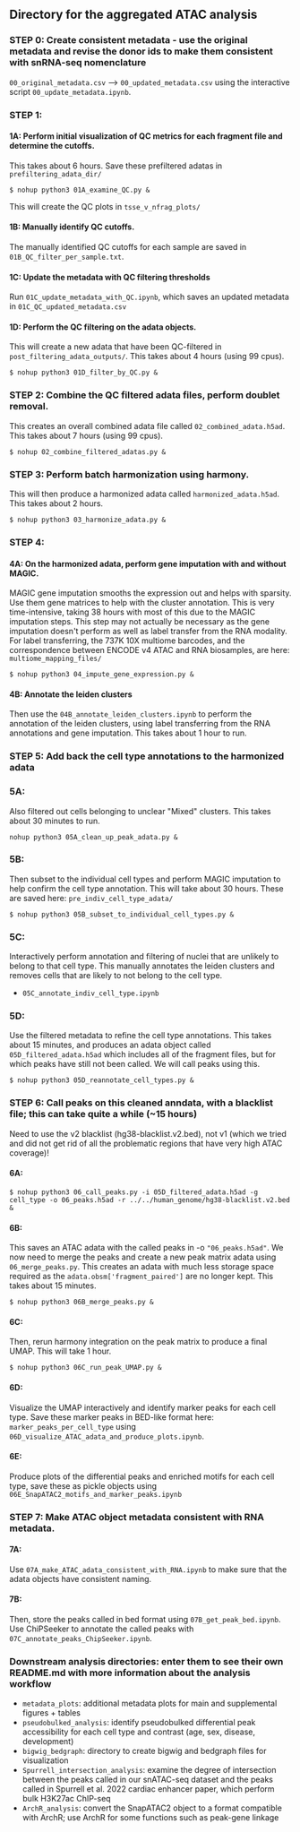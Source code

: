 ## Directory for the aggregated ATAC analysis

### STEP 0: Create consistent metadata - use the original metadata and revise the donor ids to make them consistent with snRNA-seq nomenclature
`00_original_metadata.csv` -->  `00_updated_metadata.csv`  using the interactive script `00_update_metadata.ipynb`.

### STEP 1: 

#### 1A: Perform initial visualization of QC metrics for each fragment file and determine the cutoffs. 
This takes about 6 hours. Save these prefiltered adatas in `prefiltering_adata_dir/`
```
$ nohup python3 01A_examine_QC.py &
```
This will create the QC plots in `tsse_v_nfrag_plots/`

#### 1B: Manually identify QC cutoffs.
The manually identified QC cutoffs for each sample are saved in `01B_QC_filter_per_sample.txt`. 

#### 1C: Update the metadata with QC filtering thresholds
Run  `01C_update_metadata_with_QC.ipynb`, which saves an updated metadata in `01C_QC_updated_metadata.csv`

#### 1D: Perform the QC filtering on the adata objects. 
This will create a new adata that have been QC-filtered in `post_filtering_adata_outputs/`. This takes about 4 hours (using 99 cpus).
```
$ nohup python3 01D_filter_by_QC.py &
```

### STEP 2: Combine the QC filtered adata files, perform doublet removal.
This creates an overall combined adata file called `02_combined_adata.h5ad`. This takes about 7 hours (using 99 cpus).
```
$ nohup 02_combine_filtered_adatas.py &
```

### STEP 3: Perform batch harmonization using harmony.
This will then produce a harmonized adata called `harmonized_adata.h5ad`. This takes about 2 hours.
```
$ nohup python3 03_harmonize_adata.py &
```

### STEP 4:

#### 4A: On the harmonized adata, perform gene imputation with and without MAGIC. 

MAGIC gene imputation smooths the expression out and helps with sparsity. Use them gene matrices to help with the cluster annotation. This is very time-intensive, taking 38 hours with most of this due to the MAGIC imputation steps. This step may not actually be necessary as the gene imputation doesn't perform as well as label transfer from the RNA modality. For label transferring, the 737K 10X multiome barcodes, and the correspondence between ENCODE v4 ATAC and RNA biosamples, are here: `multiome_mapping_files/`
```
$ nohup python3 04_impute_gene_expression.py &
```

#### 4B: Annotate the leiden clusters
Then use the `04B_annotate_leiden_clusters.ipynb` to perform the annotation of the leiden clusters, using label transferring from the RNA annotations and gene imputation. This takes about 1 hour to run.

### STEP 5: Add back the cell type annotations to the harmonized adata

### 5A:
Also filtered out cells belonging to unclear "Mixed" clusters. This takes about 30 minutes to run.
```
nohup python3 05A_clean_up_peak_adata.py &
```

### 5B:
Then subset to the individual cell types and perform MAGIC imputation to help confirm the cell type annotation. This will take about 30 hours. These are saved here: `pre_indiv_cell_type_adata/`
```
$ nohup python3 05B_subset_to_individual_cell_types.py &  
```
### 5C:
Interactively perform annotation and filtering of nuclei that are unlikely to belong to that cell type. This manually annotates the leiden clusters and removes cells that are likely to not belong to the cell type.
- `05C_annotate_indiv_cell_type.ipynb`

### 5D: 
Use the filtered metadata to refine the cell type annotations. This takes about 15 minutes, and produces an adata object called `05D_filtered_adata.h5ad` which includes all of the fragment files, but for which peaks have still not been called. We will call peaks using this.
```
$ nohup python3 05D_reannotate_cell_types.py &
```

### STEP 6: Call peaks on this cleaned anndata, with a blacklist file; this can take quite a while (~15 hours)

Need to use the v2 blacklist (hg38-blacklist.v2.bed), not v1 (which we tried and did not get rid of all the problematic regions that have very high ATAC coverage)!

#### 6A:
```
$ nohup python3 06_call_peaks.py -i 05D_filtered_adata.h5ad -g cell_type -o 06_peaks.h5ad -r ../../human_genome/hg38-blacklist.v2.bed &
```

#### 6B:
This saves an ATAC adata with the called peaks in -o `"06_peaks.h5ad"`. We now need to merge the peaks and create a new peak matrix adata using `06_merge_peaks.py`. This creates an adata with much less storage space required as the `adata.obsm['fragment_paired']` are no longer kept. This takes about 15 minutes.
```
$ nohup python3 06B_merge_peaks.py &
```

#### 6C:
Then, rerun harmony integration on the peak matrix to produce a final UMAP. This will take 1 hour.
```
$ nohup python3 06C_run_peak_UMAP.py & 
```

#### 6D:
Visualize the UMAP interactively and identify marker peaks for each cell type. Save these marker peaks in BED-like format here: `marker_peaks_per_cell_type` using `06D_visualize_ATAC_adata_and_produce_plots.ipynb`.

#### 6E:
Produce plots of the differential peaks and enriched motifs for each cell type, save these as pickle objects using `06E_SnapATAC2_motifs_and_marker_peaks.ipynb`

### STEP 7: Make ATAC object metadata consistent with RNA metadata. 

#### 7A:
Use `07A_make_ATAC_adata_consistent_with_RNA.ipynb` to make sure that the adata objects have consistent naming.

#### 7B:
Then, store the peaks called in bed format using `07B_get_peak_bed.ipynb`. Use ChiPSeeker to annotate the called peaks with `07C_annotate_peaks_ChipSeeker.ipynb`.

### Downstream analysis directories: enter them to see their own README.md with more information about the analysis workflow
- `metadata_plots`: additional metadata plots for main and supplemental figures + tables
- `pseudobulked_analysis`: identify pseudobulked differential peak accessibility for each cell type and contrast (age, sex, disease, development)
- `bigwig_bedgraph`: directory to create bigwig and bedgraph files for visualization
- `Spurrell_intersection_analysis`: examine the degree of intersection between the peaks called in our snATAC-seq dataset and the peaks called in Spurrell et al. 2022 cardiac enhancer paper, which perform bulk H3K27ac ChIP-seq
- `ArchR_analysis`: convert the SnapATAC2 object to a format compatible with ArchR; use ArchR for some functions such as peak-gene linkage
